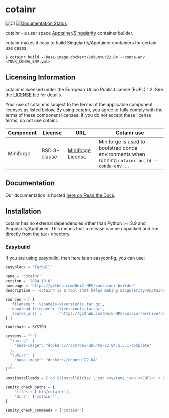 # cotainr

![CI](https://github.com/DeiC-HPC/cotainr/actions/workflows/CI_push.yml/badge.svg)
[![Documentation Status](https://readthedocs.org/projects/cotainr/badge/?version=latest)](https://cotainr.readthedocs.io/en/latest/?badge=latest)

cotainr - a user space [Apptainer](https://apptainer.org/)/[Singularity](https://sylabs.io/singularity/) container builder.

cotainr makes it easy to build Singularity/Apptainer containers for certain use cases.

```shell
$ cotainr build --base-image docker://ubuntu:22.04 --conda-env <YOUR_CONDA_ENV.yml>
```

## Licensing Information

cotainr is licensed under the European Union Public License (EUPL) 1.2. See the [LICENSE file](https://github.com/DeiC-HPC/cotainr/blob/main/LICENSE) for details.

Your use of cotainr is subject to the terms of the applicable component licenses as listed below. By using cotainr, you agree to fully comply with the terms of these component licenses. If you do not accept these license terms, do not use cotainr.

|Component|License|URL|Cotainr use|
|---------|-------|---|-----------|
|Miniforge|BSD 3-clause|[Miniforge License](https://github.com/conda-forge/miniforge/blob/main/LICENSE)|Miniforge is used to bootstrap conda environments when running `cotainr build --conda-env...`

## Documentation

Our documentation is hosted [here on Read the Docs](https://cotainr.readthedocs.io/en/latest/).

## Installation

cotainr has no external dependencies other than Python >= 3.9 and Singularity/Apptainer.
This means that a release can be unpacked and run directly from the `bin/` directory.

### Easybuild

If you are using easybuild, then here is an easyconfig, you can use:

```python
easyblock = 'Tarball'

name = 'cotainr'
version = '2024.10.0'
homepage = 'https://github.com/DeiC-HPC/container-builder'
description = 'cotainr is a tool that helps making Singularity/Apptainer containers.'

sources = [ {
  'filename': '%(name)s-%(version)s.tar.gz',
  'download_filename': '%(version)s.tar.gz',
  'source_urls':       ['https://github.com/DeiC-HPC/cotainr/archive/refs/tags'],
} ]

toolchain = SYSTEM

systems = """{
  "lumi-g": {
    "base-image": "docker://rocm/dev-ubuntu-22.04:5.5.1-complete"
  },
  "lumi-c": {
    "base-image": "docker://ubuntu:22.04"
  }
}"""

postinstallcmds = ['cd %(installdir)s/ ; cat >systems.json <<EOF\n' + systems + '\nEOF\n']

sanity_check_paths = {
    'files': ['bin/cotainr'],
    'dirs': ['cotainr'],
}

sanity_check_commands = ['cotainr']
```
